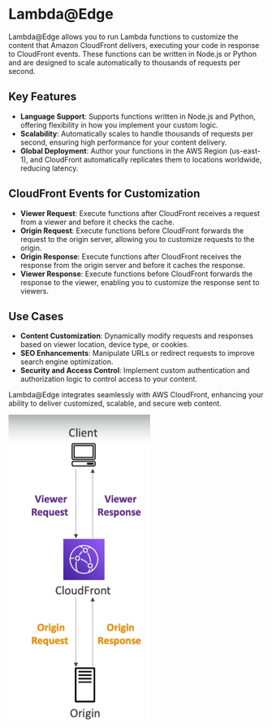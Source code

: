 # Lambda@Edge

Lambda@Edge allows you to run Lambda functions to customize the content that Amazon CloudFront delivers, executing your code in response to CloudFront events. These functions can be written in Node.js or Python and are designed to scale automatically to thousands of requests per second.

## Key Features

- **Language Support**: Supports functions written in Node.js and Python, offering flexibility in how you implement your custom logic.
- **Scalability**: Automatically scales to handle thousands of requests per second, ensuring high performance for your content delivery.
- **Global Deployment**: Author your functions in the AWS Region (us-east-1), and CloudFront automatically replicates them to locations worldwide, reducing latency.

## CloudFront Events for Customization

- **Viewer Request**: Execute functions after CloudFront receives a request from a viewer and before it checks the cache.
- **Origin Request**: Execute functions before CloudFront forwards the request to the origin server, allowing you to customize requests to the origin.
- **Origin Response**: Execute functions after CloudFront receives the response from the origin server and before it caches the response.
- **Viewer Response**: Execute functions before CloudFront forwards the response to the viewer, enabling you to customize the response sent to viewers.

## Use Cases

- **Content Customization**: Dynamically modify requests and responses based on viewer location, device type, or cookies.
- **SEO Enhancements**: Manipulate URLs or redirect requests to improve search engine optimization.
- **Security and Access Control**: Implement custom authentication and authorization logic to control access to your content.

Lambda@Edge integrates seamlessly with AWS CloudFront, enhancing your ability to deliver customized, scalable, and secure web content.

![Lambda@Edge](../resources/images/lambda/lambda@edge.png)

